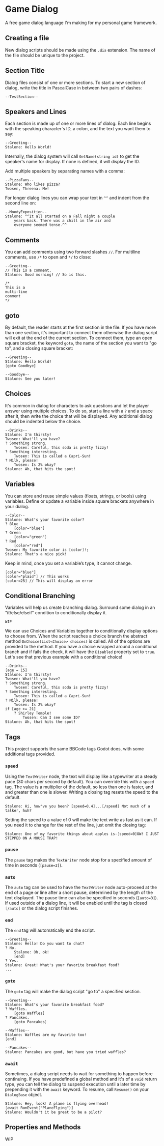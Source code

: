 # Game Dialog

A free game dialog language I'm making for my personal game framework.

## Creating a file

New dialog scripts should be made using the `.dia` extension. The name of the file should be unique to the project.

## Section Title

Dialog files consist of one or more sections. To start a new section of dialog, write the title in PascalCase in between two pairs of dashes:
```gamedialog
--TestSection--
```

## Speakers and Lines

Each section is made up of one or more lines of dialog. Each line begins with the speaking character's ID, a colon, and the text you want them to say:
```gamedialog
--Greeting--
Stalone: Hello World!
```

Internally, the dialog system will call `GetName(string id)` to get the speaker's name for display. If none is defined, it will display the ID.

Add multiple speakers by separating names with a comma:
```gamedialog
--PizzaFans--
Stalone: Who likes pizza?
Twosen, Threena: Me!
```

For longer dialog lines you can wrap your text in `^^` and indent from the second line on:
```gamedialog
--MoodyExposition--
Stalone: ^^It all started on a Fall night a couple 
    years back. There was a chill in the air and 
    everyone seemed tense.^^
```

## Comments

You can add comments using two forward slashes `//`. For multiline comments, use `/*` to open and `*/` to close:

```gamedialog
--Greeting--
// This is a comment.
Stalone: Good morning! // So is this.

/*
This is a
multi-line
comment
*/
```

## goto

By default, the reader starts at the first section in the file. If you have more than one section, it's important to connect them otherwise the dialog script will exit at the end of the current section. To connect them, type an open square bracket, the keyword `goto`, the name of the section you want to "go to", and a closing square bracket:

```gamedialog
--Greeting--
Stalone: Hello World!
[goto Goodbye]

--Goodbye--
Stalone: See you later!
```

## Choices

It's common in dialog for characters to ask questions and let the player answer using multiple choices. To do so, start a line with a `?` and a space after it, then write the choice that will be displayed. Any additional dialog should be indented below the choice.

```gamedialog
--Drinks--
Stalone: I'm thirsty!
Twosen: What'll you have?
? Something strong.
    Twosen: Careful, this soda is pretty fizzy!
? Something interesting.
    Twosen: This is called a Capri-Sun!
? Milk, please!
    Twosen: Is 2% okay?
Stalone: Ah, that hits the spot!
```

## Variables

You can store and reuse simple values (floats, strings, or bools) using variables. Define or update a variable inside square brackets anywhere in your dialog.

```gamedialog
--Color--
Stalone: What's your favorite color?
? Blue
    [color="blue"]
? Green
    [color="green"]
? Red
    [color="red"]
Twosen: My favorite color is [color]!;
Stalone: That's a nice pick!
```

Keep in mind, once you set a variable’s type, it cannot change.

```
[color="blue"]
[color="plaid"] // This works
[color=25] // This will display an error
```

## Conditional Branching

Variables will help us create branching dialog. Surround some dialog in an "if/else/elseif" condition to conditionally display it.

```gamedialog
WIP
```

We can use Choices and Variables together to conditionally display options to choose from. When the script reaches a choice branch the abstract method `OnChoice(List<Choice> choices)` is called. All of the options are provided to the method. If you have a choice wrapped around a conditional branch and if fails the check, it will have the `Disabled` property set to `true`. Let's see that previous example with a conditional choice!

```gamedialog
--Drinks--
[age = 15]
Stalone: I'm thirsty!
Twosen: What'll you have?
? Something strong.
    Twosen: Careful, this soda is pretty fizzy!
? Something interesting.
    Twosen: This is called a Capri-Sun!
? Milk, please!
    Twosen: Is 2% okay?
if [age >= 21]
    ? Shirley Temple!
        Twosen: Can I see some ID?
Stalone: Ah, that hits the spot!
```

## Tags

This project supports the same BBCode tags Godot does, with some additional tags provided.

### `speed`

Using the `TextWriter` node, the text will display like a typewriter at a steady pace (30 chars per second by default). You can override this with a `speed` tag. The value is a multiplier of the default, so less than one is faster, and and greater than one is slower. Writing a closing tag resets the speed to the default.
```
Stalone: Hi, how've you been? [speed=0.4]...[/speed] Not much of a talker, huh?
```

Setting the speed to a value of 0 will make the text write as fast as it can. If you need it to change for the rest of the line, just omit the closing tag:
```
Stalone: One of my favorite things about apples is-[speed=0]OW! I JUST STEPPED ON A MOUSE TRAP!
```

### `pause`

The `pause` tag makes the `TextWriter` node stop for a specified amount of time in seconds (`[pause=2]`).

### `auto`

The `auto` tag can be used to have the `TextWriter` node auto-proceed at the end of a page or line after a short pause, determined by the length of the text displayed. The pause time can also be specified in seconds (`[auto=3]`). If used outside of a dialog line, it will be enabled until the tag is closed `[/auto]` or the dialog script finishes.

### `end`

The `end` tag will automatically end the script.

```
--Greeting--
Stalone: Hello! Do you want to chat?
? No.
    Stalone: Oh, ok!
    [end]
? Yes.
Stalone: Great! What's your favorite breakfast food?
...
```

### `goto`

The `goto` tag will make the dialog script "go to" a specified section.

```
--Greeting--
Stalone: What's your favorite breakfast food?
? Waffles.
    [goto Waffles]
? Pancakes.
    [goto Pancakes]

--Waffles--
Stalone: Waffles are my favorite too!
[end]

--Pancakes--
Stalone: Pancakes are good, but have you tried waffles?
```

### `await`

Sometimes, a dialog script needs to wait for something to happen before continuing. If you have predefined a global method and it's of a `void` return type, you can tell the dialog to suspend execution until a later time by prepending it with the `await` keyword. To resume, call `Resume()` on your `DialogBase` object.

```
Stalone: Hey, look! A plane is flying overhead!
[await RunEvent("PlaneFlying")]
Stalone: Wouldn't it be great to be a pilot?
```

## Properties and Methods

WIP

